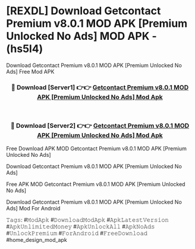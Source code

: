 # [REXDL] Download Getcontact Premium v8.0.1 MOD APK [Premium Unlocked No Ads] MOD APK - (hs5l4)
Download Getcontact Premium v8.0.1 MOD APK [Premium Unlocked No Ads] Free Mod APK

<div align="center">
<h3>🔴 Download [Server1] 👉👉 <a href="https://apk-comot.site?title=Getcontact_Premium_v8.0.1_MOD_APK_[Premium_Unlocked_No_Ads]">Getcontact Premium v8.0.1 MOD APK [Premium Unlocked No Ads] Mod Apk</a></h3><br>

<h3>🔴 Download [Server2] 👉👉 <a href="https://apk-comot.site?title=Getcontact_Premium_v8.0.1_MOD_APK_[Premium_Unlocked_No_Ads]">Getcontact Premium v8.0.1 MOD APK [Premium Unlocked No Ads] Mod Apk</a></h3>
</div>


Free Download APK MOD Getcontact Premium v8.0.1 MOD APK [Premium Unlocked No Ads]

Download Getcontact Premium v8.0.1 MOD APK [Premium Unlocked No Ads] 

Free APK MOD Getcontact Premium v8.0.1 MOD APK [Premium Unlocked No Ads] 

Download Getcontact Premium v8.0.1 MOD APK [Premium Unlocked No Ads] Mod For Android

𝚃𝚊𝚐𝚜: #𝙼𝚘𝚍𝙰𝚙𝚔 #𝙳𝚘𝚠𝚗𝚕𝚘𝚊𝚍𝙼𝚘𝚍𝙰𝚙𝚔 #𝙰𝚙𝚔𝙻𝚊𝚝𝚎𝚜𝚝𝚅𝚎𝚛𝚜𝚒𝚘𝚗 #𝙰𝚙𝚔𝚄𝚗𝚕𝚒𝚖𝚒𝚝𝚎𝚍𝙼𝚘𝚗𝚎𝚢 #𝙰𝚙𝚔𝚄𝚗𝚕𝚘𝚌𝚔𝙰𝚕𝚕 #𝙰𝚙𝚔𝙽𝚘𝙰𝚍𝚜 #𝚄𝚗𝚕𝚘𝚌𝚔𝙿𝚛𝚎𝚖𝚒𝚞𝚖 #𝙵𝚘𝚛𝙰𝚗𝚍𝚛𝚘𝚒𝚍 #𝙵𝚛𝚎𝚎𝙳𝚘𝚠𝚗𝚕𝚘𝚊𝚍 #home_design_mod_apk